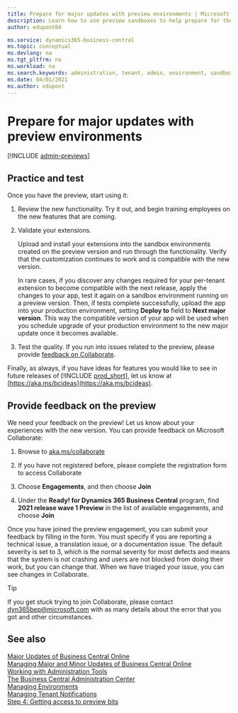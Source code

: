 ```yaml
---
title: Prepare for major updates with preview environments | Microsoft Docs
description: Learn how to use preview sandboxes to help prepare for the next major update of Business Central online.
author: edupont04

ms.service: dynamics365-business-central
ms.topic: conceptual
ms.devlang: na
ms.tgt_pltfrm: na
ms.workload: na
ms.search.keywords: administration, tenant, admin, environment, sandbox, update
ms.date: 04/01/2021
ms.author: edupont
---
```


# Prepare for major updates with preview environments

[!INCLUDE [admin-previews](../developer/includes/admin-previews.md)]

## Practice and test

Once you have the preview, start using it:

1. Review the new functionality. Try it out, and begin training employees on the new features that are coming.

2. Validate your extensions.

    Upload and install your extensions into the sandbox environments created on the preview version and run through the functionality. Verify that the customization continues to work and is compatible with the new version.  

    In rare cases, if you discover any changes required for your per-tenant extension to become compatible with the next release, apply the changes to your app, test it again on a sandbox environment running on a preview version. Then, if tests complete successfully, upload the app into your production environment, setting **Deploy to** field to **Next major version**. This way the compatible version of your app will be used when you schedule upgrade of your production environment to the new major update once it becomes available.

3. Test the quality. If you run into issues related to the preview, please provide [feedback on Collaborate](#provide-feedback-on-the-preview).

Finally, as always, if you have ideas for features you would like to see in future releases of [!INCLUDE [prod_short](../developer/includes/prod_short.md)], let us know at [https://aka.ms/bcideas](https://aka.ms/bcideas).

## Provide feedback on the preview

We need your feedback on the preview! Let us know about your experiences with the new version. You can provide feedback on Microsoft Collaborate:

1. Browse to [aka.ms/collaborate](https://aka.ms/collaborate)

2. If you have not registered before, please complete the registration form to access Collaborate

3. Choose **Engagements**, and then choose **Join**

4. Under the **Ready! for Dynamics 365 Business Central** program, find **2021 release wave 1 Preview** in the list of available engagements, and choose **Join**

Once you have joined the preview engagement, you can submit your feedback by filling in the form. You must specify if you are reporting a technical issue, a translation issue, or a documentation issue. The default severity is set to 3, which is the normal severity for most defects and means that the system is not crashing and users are not blocked from doing their work, but you can change that. When we have triaged your issue, you can see changes in Collaborate.

> [!TIP]
> If you get stuck trying to join Collaborate, please contact [dyn365bep@microsoft.com](mailto:dyn365bep@microsoft.com) with as many details about the error that you got and other circumstances.

## See also

[Major Updates of Business Central Online](update-rollout-timeline.md)  
[Managing Major and Minor Updates of Business Central Online](tenant-admin-center-update-management.md)  
[Working with Administration Tools](administration.md)  
[The Business Central Administration Center](tenant-admin-center.md)  
[Managing Environments](tenant-admin-center-environments.md)  
[Managing Tenant Notifications](tenant-admin-center-notifications.md)  
[Step 4: Getting access to preview bits](../developer/readiness/get-started.md#step-4-getting-access-to-preview-bits)  
